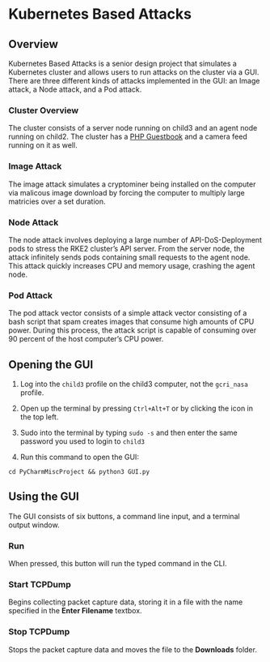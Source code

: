 # Kubernetes Based Attacks
## Overview
Kubernetes Based Attacks is a senior design project that simulates a Kubernetes cluster and allows users to run attacks on the cluster via a GUI. There are three different kinds of attacks implemented in the GUI: an Image attack, a Node attack, and a Pod attack. 
### Cluster Overview
The cluster consists of a server node running on child3 and an agent node running on child2. The cluster has a [PHP Guestbook](https://kubernetes.io/docs/tutorials/stateless-application/guestbook/) and a camera feed running on it as well.
### Image Attack
The image attack simulates a cryptominer being installed on the computer via malicous image download by forcing the computer to multiply large matricies over a set duration.
### Node Attack
The node attack involves deploying a large number of API-DoS-Deployment pods to stress the RKE2 cluster’s API server. From the server node, the attack infinitely sends pods containing small requests to the agent node. This attack quickly increases CPU and memory usage, crashing the agent node.
### Pod Attack
The pod attack vector consists of a simple attack vector consisting of a bash script that spam creates images that consume high amounts of CPU power. During this process, the attack script is capable of consuming over 90 percent of the host computer’s CPU power.
## Opening the GUI
1. Log into the `child3` profile on the child3 computer, not the `gcri_nasa` profile.

2. Open up the terminal by pressing `Ctrl+Alt+T` or by clicking the icon in the top left.

3. Sudo into the terminal by typing `sudo -s` and then enter the same password you used to login to `child3`

4. Run this command to open the GUI:
```
cd PyCharmMiscProject && python3 GUI.py
```
## Using the GUI
The GUI consists of six buttons, a command line input, and a terminal output window.
### Run
When pressed, this button will run the typed command in the CLI.
### Start TCPDump
Begins collecting packet capture data, storing it in a file with the name specified in the **Enter Filename** textbox. 
### Stop TCPDump
Stops the packet capture data and moves the file to the **Downloads** folder.
